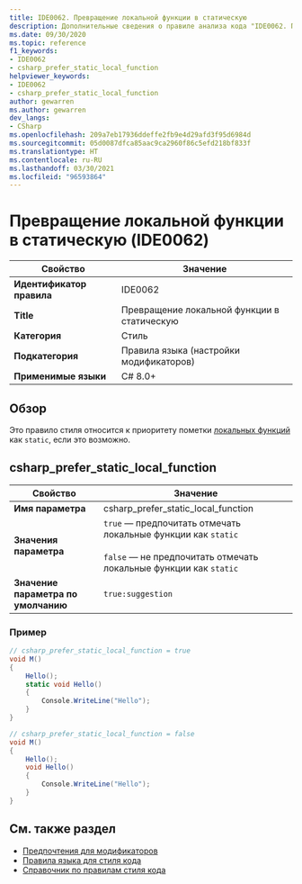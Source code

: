 ```yaml
---
title: IDE0062. Превращение локальной функции в статическую
description: Дополнительные сведения о правиле анализа кода "IDE0062. Превращение локальной функции в статическую"
ms.date: 09/30/2020
ms.topic: reference
f1_keywords:
- IDE0062
- csharp_prefer_static_local_function
helpviewer_keywords:
- IDE0062
- csharp_prefer_static_local_function
author: gewarren
ms.author: gewarren
dev_langs:
- CSharp
ms.openlocfilehash: 209a7eb17936ddeffe2fb9e4d29afd3f95d6984d
ms.sourcegitcommit: 05d0087dfca85aac9ca2960f86c5efd218bf833f
ms.translationtype: HT
ms.contentlocale: ru-RU
ms.lasthandoff: 03/30/2021
ms.locfileid: "96593864"
---
```

# <a name="make-local-function-static-ide0062"></a>Превращение локальной функции в статическую (IDE0062)

|Свойство|Значение|
|-|-|
| **Идентификатор правила** | IDE0062 |
| **Title** | Превращение локальной функции в статическую |
| **Категория** | Стиль |
| **Подкатегория** | Правила языка (настройки модификаторов) |
| **Применимые языки** | C# 8.0+ |

## <a name="overview"></a>Обзор

Это правило стиля относится к приоритету пометки [локальных функций](../../../csharp/programming-guide/classes-and-structs/local-functions.md) как `static`, если это возможно.

## <a name="csharp_prefer_static_local_function"></a>csharp_prefer_static_local_function

|Свойство|Значение|
|-|-|
| **Имя параметра** | csharp_prefer_static_local_function |
| **Значения параметра** | `true` — предпочитать отмечать локальные функции как `static`<br /><br />`false` — не предпочитать отмечать локальные функции как `static` |
| **Значение параметра по умолчанию** | `true:suggestion` |

### <a name="example"></a>Пример

```csharp
// csharp_prefer_static_local_function = true
void M()
{
    Hello();
    static void Hello()
    {
        Console.WriteLine("Hello");
    }
}

// csharp_prefer_static_local_function = false
void M()
{
    Hello();
    void Hello()
    {
        Console.WriteLine("Hello");
    }
}
```

## <a name="see-also"></a>См. также раздел

- [Предпочтения для модификаторов](modifier-preferences.md)
- [Правила языка для стиля кода](language-rules.md)
- [Справочник по правилам стиля кода](index.md)
